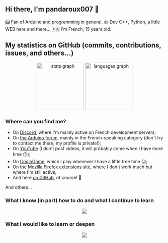## Hi there, I'm pandaroux007 👋
📟️ Fan of Arduino and programming in general.
👍️ Dev C++, Python, a little WEB here and there...
🇫🇷 I'm French, 15 years old.

## My statistics on GitHub (commits, contributions, issues, and others...)

<div align="center">
  <img src="https://github-readme-stats.vercel.app/api?username=pandaroux007&hide_title=false&hide_rank=false&show_icons=true&include_all_commits=true&count_private=true&disable_animations=false&theme=github_dark&locale=en&hide_border=true&order=1" height="150" alt="stats graph"/>
  <img src="https://github-readme-stats.vercel.app/api/top-langs?username=pandaroux007&locale=en&hide_title=false&layout=compact&card_width=320&&theme=github_dark&hide_border=true&order=2" height="150" alt="languages graph"/>
</div>

### Where can you find me?
- On [Discord](https://discord.com/users/1329483867937050652), where I'm mainly active on French development servers;
- On [the Arduino forum](https://forum.arduino.cc/u/pandaroux007/summary), mainly in the French-speaking category (don't try to contact me there, my profile is private!);
- On [YouTube](https://www.youtube.com/@pandaroux007) (I don't post videos, it will probably come when I have more time 🕑️);
- On [CodinGame](https://www.codingame.com/profile/4c2518e96a4f220e9a055772616c37a99550346), which I play whenever I have a little free time 😉;
- On [the Mozilla Firefox extensions site](https://addons.mozilla.org/fr/firefox/user/18709290/), where I don't work much but where I'm still active;
- And here [on GitHub](https://github.com/pandaroux007), of course! 🚀

And others...

### What I know (in part) how to do and what I continue to learn

<p align="center">
  <img src="https://skillicons.dev/icons?i=git,bash,linux,raspberrypi,arduino,c,cpp,html,css,js,py"/>
</p>

### What I would like to learn or deepen

<p align="center">
  <img src="https://skillicons.dev/icons?i=androidstudio,kotlin,bash,linux,rust,cpp,opencv,unreal,regex,mysql,docker,django,bots,blender&perline=7"/>
</p>

